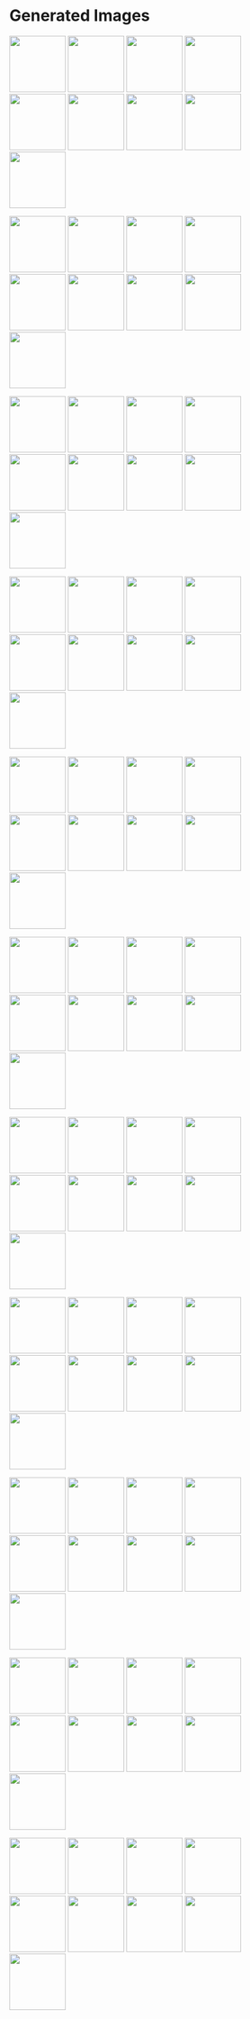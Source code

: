 # Generated Images



<img src="2025_09_11_01.webp" width="100"/> <img src="2025_09_11_02.webp" width="100"/> <img src="2025_09_11_03.webp" width="100"/> <img src="2025_09_11_04.webp" width="100"/> <img src="2025_09_11_05.webp" width="100"/> <img src="2025_09_11_06.webp" width="100"/> <img src="2025_09_11_07.webp" width="100"/> <img src="2025_09_11_08.webp" width="100"/> <img src="2025_09_11_09.webp" width="100"/>

<img src="2025_09_11_10.webp" width="100"/> <img src="2025_09_11_11.webp" width="100"/> <img src="2025_09_11_12.webp" width="100"/> <img src="2025_09_11_13.webp" width="100"/> <img src="2025_09_11_14.webp" width="100"/> <img src="2025_09_11_15.webp" width="100"/> <img src="2025_09_11_16.webp" width="100"/> <img src="2025_09_11_17.webp" width="100"/> <img src="2025_09_11_18.webp" width="100"/>

<img src="2025_09_11_19.webp" width="100"/> <img src="2025_09_11_20.webp" width="100"/> <img src="2025_09_11_21.webp" width="100"/> <img src="2025_09_11_22.webp" width="100"/> <img src="2025_09_11_23.webp" width="100"/> <img src="2025_09_11_24.webp" width="100"/> <img src="2025_09_11_25.webp" width="100"/> <img src="2025_09_11_26.webp" width="100"/> <img src="2025_09_11_27.webp" width="100"/>

<img src="2025_09_11_28.webp" width="100"/> <img src="2025_09_11_29.webp" width="100"/> <img src="2025_09_11_30.webp" width="100"/> <img src="2025_09_11_31.webp" width="100"/> <img src="2025_09_11_32.webp" width="100"/> <img src="2025_09_11_33.webp" width="100"/> <img src="2025_09_11_34.webp" width="100"/> <img src="2025_09_11_35.webp" width="100"/> <img src="2025_09_11_36.webp" width="100"/>

<img src="2025_09_11_37.webp" width="100"/> <img src="2025_09_11_38.webp" width="100"/> <img src="2025_09_11_39.webp" width="100"/> <img src="2025_09_11_40.webp" width="100"/> <img src="2025_09_11_41.webp" width="100"/> <img src="2025_09_11_42.webp" width="100"/> <img src="2025_09_11_43.webp" width="100"/> <img src="2025_09_11_44.webp" width="100"/> <img src="2025_09_11_45.webp" width="100"/>

<img src="2025_09_11_46.webp" width="100"/> <img src="2025_09_11_47.webp" width="100"/> <img src="2025_09_11_48.webp" width="100"/> <img src="2025_09_11_49.webp" width="100"/> <img src="2025_09_11_50.webp" width="100"/> <img src="2025_09_11_51.webp" width="100"/> <img src="2025_09_11_52.webp" width="100"/> <img src="2025_09_11_53.webp" width="100"/> <img src="2025_09_11_54.webp" width="100"/>

<img src="2025_09_11_55.webp" width="100"/> <img src="2025_09_11_56.webp" width="100"/> <img src="2025_09_11_57.webp" width="100"/> <img src="2025_09_11_58.webp" width="100"/> <img src="2025_09_11_59.webp" width="100"/> <img src="2025_09_11_60.webp" width="100"/> <img src="2025_09_11_61.webp" width="100"/> <img src="2025_09_11_62.webp" width="100"/> <img src="2025_09_11_63.webp" width="100"/>

<img src="2025_09_11_64.webp" width="100"/> <img src="2025_09_11_65.webp" width="100"/> <img src="2025_09_11_66.webp" width="100"/> <img src="2025_09_11_67.webp" width="100"/> <img src="2025_09_11_68.webp" width="100"/> <img src="2025_09_11_69.webp" width="100"/> <img src="2025_09_11_70.webp" width="100"/> <img src="2025_09_11_71.webp" width="100"/> <img src="2025_09_11_72.webp" width="100"/>

<img src="2025_09_11_73.webp" width="100"/> <img src="2025_09_11_74.webp" width="100"/> <img src="2025_09_11_75.webp" width="100"/> <img src="2025_09_11_76.webp" width="100"/> <img src="2025_09_11_77.webp" width="100"/> <img src="2025_09_11_78.webp" width="100"/> <img src="2025_09_11_79.webp" width="100"/> <img src="2025_09_11_80.webp" width="100"/> <img src="2025_09_11_81.webp" width="100"/>

<img src="2025_09_11_82.webp" width="100"/> <img src="2025_09_11_83.webp" width="100"/> <img src="2025_09_11_84.webp" width="100"/> <img src="2025_09_11_85.webp" width="100"/> <img src="2025_09_11_86.webp" width="100"/> <img src="2025_09_11_87.webp" width="100"/> <img src="2025_09_11_88.webp" width="100"/> <img src="2025_09_11_89.webp" width="100"/> <img src="2025_09_11_90.webp" width="100"/>

<img src="2025_09_11_91.webp" width="100"/> <img src="2025_09_11_92.webp" width="100"/> <img src="2025_09_11_93.webp" width="100"/> <img src="2025_09_11_94.webp" width="100"/> <img src="2025_09_11_95.webp" width="100"/> <img src="2025_09_11_96.webp" width="100"/> <img src="2025_09_11_97.webp" width="100"/> <img src="2025_09_11_98.webp" width="100"/> <img src="2025_09_11_99.webp" width="100"/>